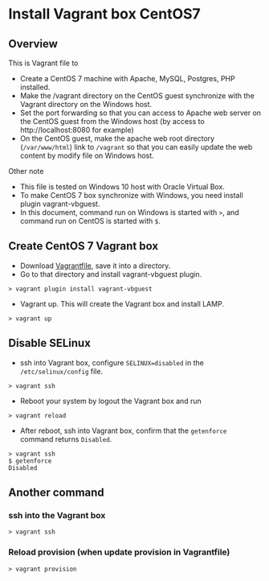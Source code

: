 # Install Vagrant box CentOS7

## Overview
This is Vagrant file to

* Create a CentOS 7 machine with Apache, MySQL, Postgres, PHP installed.
* Make the /vagrant directory on the CentOS guest synchronize with the Vagrant directory on the Windows host.
* Set the port forwarding so that you can access to Apache web server on the CentOS guest from the Windows host (by access to http://localhost:8080 for example)
* On the CentOS guest, make the apache web root directory (`/var/www/html`) link to `/vagrant` so that you can easily update the web content by modify file on Windows host.

Other note

* This file is tested on Windows 10 host with Oracle Virtual Box.
* To make CentOS 7 box synchronize with Windows, you need install plugin vagrant-vbguest.
* In this document, command run on Windows is started with `>`, and command run on CentOS is started with `$`.

## Create CentOS 7 Vagrant box

* Download [Vagrantfile](./Vagrantfile), save it into a directory.
* Go to that directory and install vagrant-vbguest plugin.
```shell
> vagrant plugin install vagrant-vbguest
```
* Vagrant up. This will create the Vagrant box and install LAMP.
```shell
> vagrant up
```

## Disable SELinux

* ssh into Vagrant box, configure `SELINUX=disabled` in the `/etc/selinux/config` file.
```shell
> vagrant ssh
```
* Reboot your system by logout the Vagrant box and run
```shell
> vagrant reload
```
* After reboot, ssh into Vagrant box, confirm that the `getenforce` command returns `Disabled`.
```shell
> vagrant ssh
$ getenforce
Disabled
```

## Another command

### ssh into the Vagrant box
```shell
> vagrant ssh
```

### Reload provision (when update provision in Vagrantfile)
```shell
> vagrant provision
```
